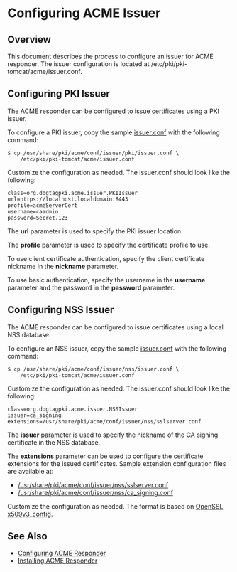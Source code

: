 Configuring ACME Issuer
=======================

## Overview

This document describes the process to configure an issuer for ACME responder.
The issuer configuration is located at /etc/pki/pki-tomcat/acme/issuer.conf.

## Configuring PKI Issuer

The ACME responder can be configured to issue certificates using a PKI issuer.

To configure a PKI issuer, copy the sample [issuer.conf](../../../base/acme/conf/issuer/pki/issuer.conf) with the following command:

```
$ cp /usr/share/pki/acme/conf/issuer/pki/issuer.conf \
    /etc/pki/pki-tomcat/acme/issuer.conf
```

Customize the configuration as needed. The issuer.conf should look like the following:

```
class=org.dogtagpki.acme.issuer.PKIIssuer
url=https://localhost.localdomain:8443
profile=acmeServerCert
username=caadmin
password=Secret.123
```

The **url** parameter is used to specify the PKI issuer location.

The **profile** parameter is used to specify the certificate profile to use.

To use client certificate authentication, specify the client certificate nickname in the **nickname** parameter.

To use basic authentication, specify the username in the **username** parameter
and the password in the **password** parameter.


## Configuring NSS Issuer

The ACME responder can be configured to issue certificates using a local NSS database.

To configure an NSS issuer, copy the sample [issuer.conf](../../../base/acme/conf/issuer/nss/issuer.conf) with the following command:

```
$ cp /usr/share/pki/acme/conf/issuer/nss/issuer.conf \
    /etc/pki/pki-tomcat/acme/issuer.conf
```

Customize the configuration as needed. The issuer.conf should look like the following:

```
class=org.dogtagpki.acme.issuer.NSSIssuer
issuer=ca_signing
extensions=/usr/share/pki/acme/conf/issuer/nss/sslserver.conf
```

The **issuer** parameter is used to specify the nickname of the CA signing certificate
in the NSS database.

The **extensions** parameter can be used to configure the certificate extensions for the issued certificates.
Sample extension configuration files are available at:

* [/usr/share/pki/acme/conf/issuer/nss/sslserver.conf](../../../base/acme/conf/issuer/nss/sslserver.conf)
* [/usr/share/pki/acme/conf/issuer/nss/ca_signing.conf](../../../base/acme/conf/issuer/nss/ca_signing.conf)

Customize the configuration as needed. The format is based on [OpenSSL x509v3_config](https://www.openssl.org/docs/manmaster/man5/x509v3_config.html).

## See Also

* [Configuring ACME Responder](https://www.dogtagpki.org/wiki/Configuring_ACME_Responder)
* [Installing ACME Responder](Installing_ACME_Responder.md)
